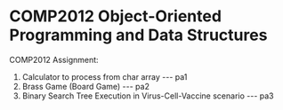 # COMP2012 Object-Oriented Programming and Data Structures
COMP2012 Assignment:
1. Calculator to process from char array --- pa1
2. Brass Game (Board Game) --- pa2
3. Binary Search Tree Execution in Virus-Cell-Vaccine scenario --- pa3
